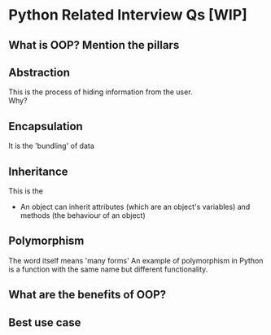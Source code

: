 # Python Related Interview Qs [WIP]

## What is OOP? Mention the pillars

## Abstraction
This is the process of hiding information from the user.  
Why?

## Encapsulation
It is the 'bundling' of data

## Inheritance
This is the 

- An object can inherit attributes (which are an object's variables) and methods (the behaviour of an object)

## Polymorphism
The word itself means 'many forms'
An example of polymorphism in Python is a function with the same name but different functionality.

## What are the benefits of OOP?

## Best use case
